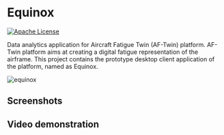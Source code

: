 # Equinox
[![Apache License](https://img.shields.io/badge/license-Apache%20License%202.0-blue.svg)](http://www.apache.org/licenses/LICENSE-2.0)

Data analytics application for Aircraft Fatigue Twin (AF-Twin) platform. AF-Twin platform aims at creating a digital fatigue representation of the airframe. This project contains the prototype desktop client application of the platform, named as Equinox.

![equinox](https://user-images.githubusercontent.com/13915745/40886218-6d63737c-6734-11e8-892e-b07f12cb5a3d.gif)

## Screenshots

## Video demonstration

